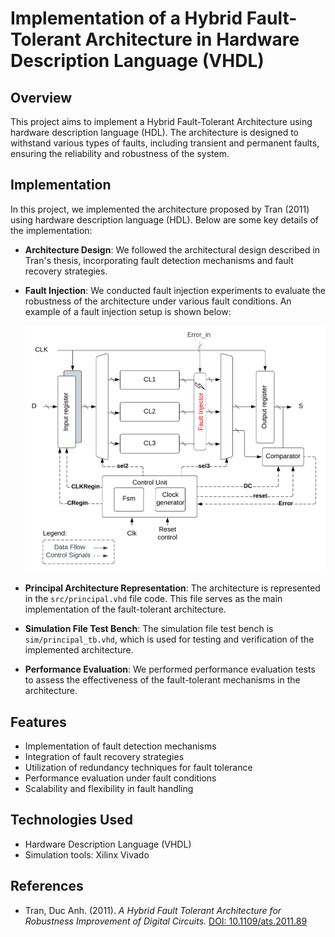 # Implementation of a Hybrid Fault-Tolerant Architecture in Hardware Description Language (VHDL)

## Overview

This project aims to implement a Hybrid Fault-Tolerant Architecture using hardware description language (HDL). The architecture is designed to withstand various types of faults, including transient and permanent faults, ensuring the reliability and robustness of the system.

## Implementation

In this project, we implemented the architecture proposed by Tran (2011) using hardware description language (HDL). Below are some key details of the implementation:

- **Architecture Design**: We followed the architectural design described in Tran's thesis, incorporating fault detection mechanisms and fault recovery strategies.

- **Fault Injection**: We conducted fault injection experiments to evaluate the robustness of the architecture under various fault conditions. An example of a fault injection setup is shown below:

  ![Fault Injection Setup](Images/fault_injection_setup.png)

- **Principal Architecture Representation**: The architecture is represented in the `src/principal.vhd` file code. This file serves as the main implementation of the fault-tolerant architecture.

- **Simulation File Test Bench**: The simulation file test bench is `sim/principal_tb.vhd`, which is used for testing and verification of the implemented architecture.

- **Performance Evaluation**: We performed performance evaluation tests to assess the effectiveness of the fault-tolerant mechanisms in the architecture.

## Features

- Implementation of fault detection mechanisms
- Integration of fault recovery strategies
- Utilization of redundancy techniques for fault tolerance
- Performance evaluation under fault conditions
- Scalability and flexibility in fault handling

## Technologies Used

- Hardware Description Language (VHDL)
- Simulation tools: Xilinx Vivado

## References

- Tran, Duc Anh. (2011). *A Hybrid Fault Tolerant Architecture for Robustness Improvement of Digital Circuits.* [DOI: 10.1109/ats.2011.89](https://doi.org/10.1109/ats.2011.89)
